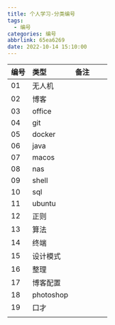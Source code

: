 ```yaml
---
title: 个人学习-分类编号
tags:
  - 编号
categories: 编号
abbrlink: 65ea6269
date: 2022-10-14 15:10:00
---
```


| 编号 | 类型   | 备注 |      |      |
| ---- | :----- | ---- | ---- | ---- |
| 01   | 无人机 |      |      |      |
| 02   | 博客   |      |      |      |
| 03   | office    |      |      |      |
| 04   | git |      |      |      |
| 05   | docker   |      |      |      |
| 06   | java  |      |      |      |
| 07   | macos    |      |      |      |
| 08   | nas  |      |      |      |
| 09   | shell    |      |      |      |
| 10   | sql |      |      |      |
| 11   | ubuntu       |      |      |      |
| 12   | 正则 |      |      |      |
| 13   | 算法 |      |      |      |
| 14   | 终端 |      |      |      |
| 15   | 设计模式 |      |      |      |
| 16   | 整理 |      |      |      |
| 17   | 博客配置 |      |      |      |
| 18   | photoshop |      |      |      |
| 19   | 口才    |      |      |      |
|      |       |      |      |      |

